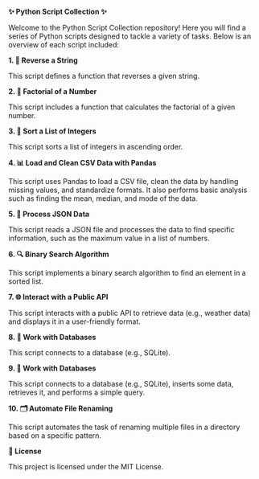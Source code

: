 **✨ Python Script Collection ✨**

Welcome to the Python Script Collection repository! Here you will find a series of Python scripts designed to tackle a variety of tasks. Below is an overview of each script included:

**1. 🧩 Reverse a String**

This script defines a function that reverses a given string.

**2. 🎲 Factorial of a Number**

This script includes a function that calculates the factorial of a given number.

**3. 🔢 Sort a List of Integers**

This script sorts a list of integers in ascending order.

**4. 📊 Load and Clean CSV Data with Pandas**

This script uses Pandas to load a CSV file, clean the data by handling missing values, and standardize formats. It also performs basic analysis such as finding the mean, median, and mode of the data.

**5. 📁 Process JSON Data**

This script reads a JSON file and processes the data to find specific information, such as the maximum value in a list of numbers.

**6. 🔍 Binary Search Algorithm**

This script implements a binary search algorithm to find an element in a sorted list.

**7. 🌐 Interact with a Public API**

This script interacts with a public API to retrieve data (e.g., weather data) and displays it in a user-friendly format.

**8. 💾 Work with Databases**

This script connects to a database (e.g., SQLite).

**9. 💾 Work with Databases**

This script connects to a database (e.g., SQLite), inserts some data, retrieves it, and performs a simple query.

**10. 🗂️ Automate File Renaming**

This script automates the task of renaming multiple files in a directory based on a specific pattern.


**📜 License**

This project is licensed under the MIT License.

